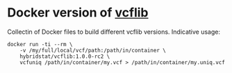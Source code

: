 # Docker version of [vcflib](https://github.com/vcflib/vcflib)

Collectin of Docker files to build different vcflib versions.
Indicative usage:

```
docker run -ti --rm \
    -v /my/full/local/vcf/path:/path/in/container \
    hybridstat/vcflib:1.0.0-rc2 \
    vcfuniq /path/in/container/my.vcf > /path/in/container/my.uniq.vcf
```
